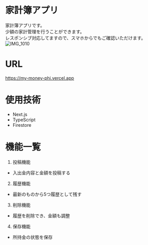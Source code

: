 # 家計簿アプリ
家計簿アプリです。<br>
少額の家計管理を行うことができます。<br>
レスポンシブ対応してますので、スマホからでもご確認いただけます。<br>
![IMG_1010](https://user-images.githubusercontent.com/93925287/224485455-938dc228-74d1-45ca-8bea-62738b49b51c.jpeg)

# URL
https://my-money-phi.vercel.app

# 使用技術
- Next.js
- TypeScript
- Firestore

# 機能一覧
1. 投稿機能
 - 入出金内容と金額を投稿する
2. 履歴機能
 - 最新のものから5つ履歴として残す
3. 削除機能
 - 履歴を削除でき、金額も調整
4. 保存機能
 - 所持金の状態を保存

